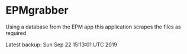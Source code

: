 # EPMgrabber
Using a database from the EPM app this application scrapes the files as required


Latest backup: Sun Sep 22 15:13:01 UTC 2019
